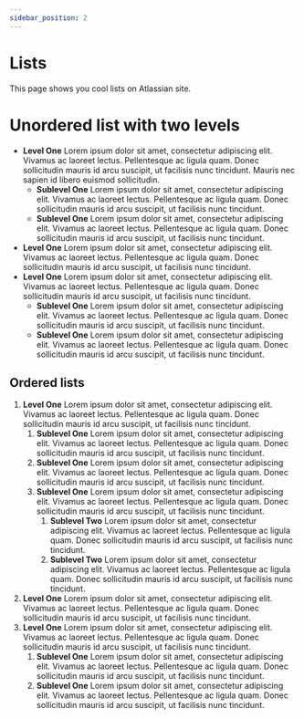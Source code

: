 ```yaml
---
sidebar_position: 2
---
```


# Lists

This page shows you cool lists on Atlassian site. 

# Unordered list with two levels

- **Level One** Lorem ipsum dolor sit amet, consectetur adipiscing elit. Vivamus ac laoreet lectus. Pellentesque ac ligula quam. Donec sollicitudin mauris id arcu suscipit, ut facilisis nunc tincidunt. Mauris nec sapien id libero euismod sollicitudin. 
    - **Sublevel One**  Lorem ipsum dolor sit amet, consectetur adipiscing elit. Vivamus ac laoreet lectus. Pellentesque ac ligula quam. Donec sollicitudin mauris id arcu suscipit, ut facilisis nunc tincidunt.
    - **Sublevel One**  Lorem ipsum dolor sit amet, consectetur adipiscing elit. Vivamus ac laoreet lectus. Pellentesque ac ligula quam. Donec sollicitudin mauris id arcu suscipit, ut facilisis nunc tincidunt.
- **Level One** Lorem ipsum dolor sit amet, consectetur adipiscing elit. Vivamus ac laoreet lectus. Pellentesque ac ligula quam. Donec sollicitudin mauris id arcu suscipit, ut facilisis nunc tincidunt.
- **Level One** Lorem ipsum dolor sit amet, consectetur adipiscing elit. Vivamus ac laoreet lectus. Pellentesque ac ligula quam. Donec sollicitudin mauris id arcu suscipit, ut facilisis nunc tincidunt.
    - **Sublevel One** Lorem ipsum dolor sit amet, consectetur adipiscing elit. Vivamus ac laoreet lectus. Pellentesque ac ligula quam. Donec sollicitudin mauris id arcu suscipit, ut facilisis nunc tincidunt.
    - **Sublevel One** Lorem ipsum dolor sit amet, consectetur adipiscing elit. Vivamus ac laoreet lectus. Pellentesque ac ligula quam. Donec sollicitudin mauris id arcu suscipit, ut facilisis nunc tincidunt.

## Ordered lists

1. **Level One** Lorem ipsum dolor sit amet, consectetur adipiscing elit. Vivamus ac laoreet lectus. Pellentesque ac ligula quam. Donec sollicitudin mauris id arcu suscipit, ut facilisis nunc tincidunt.
    1. **Sublevel One** Lorem ipsum dolor sit amet, consectetur adipiscing elit. Vivamus ac laoreet lectus. Pellentesque ac ligula quam. Donec sollicitudin mauris id arcu suscipit, ut facilisis nunc tincidunt.
    2. **Sublevel One** Lorem ipsum dolor sit amet, consectetur adipiscing elit. Vivamus ac laoreet lectus. Pellentesque ac ligula quam. Donec sollicitudin mauris id arcu suscipit, ut facilisis nunc tincidunt.
    3. **Sublevel One** Lorem ipsum dolor sit amet, consectetur adipiscing elit. Vivamus ac laoreet lectus. Pellentesque ac ligula quam. Donec sollicitudin mauris id arcu suscipit, ut facilisis nunc tincidunt.
        1. **Sublevel Two** Lorem ipsum dolor sit amet, consectetur adipiscing elit. Vivamus ac laoreet lectus. Pellentesque ac ligula quam. Donec sollicitudin mauris id arcu suscipit, ut facilisis nunc tincidunt.
        2. **Sublevel Two** Lorem ipsum dolor sit amet, consectetur adipiscing elit. Vivamus ac laoreet lectus. Pellentesque ac ligula quam. Donec sollicitudin mauris id arcu suscipit, ut facilisis nunc tincidunt.
2. **Level One** Lorem ipsum dolor sit amet, consectetur adipiscing elit. Vivamus ac laoreet lectus. Pellentesque ac ligula quam. Donec sollicitudin mauris id arcu suscipit, ut facilisis nunc tincidunt.
3. **Level One** Lorem ipsum dolor sit amet, consectetur adipiscing elit. Vivamus ac laoreet lectus. Pellentesque ac ligula quam. Donec sollicitudin mauris id arcu suscipit, ut facilisis nunc tincidunt.
    1. **Sublevel One** Lorem ipsum dolor sit amet, consectetur adipiscing elit. Vivamus ac laoreet lectus. Pellentesque ac ligula quam. Donec sollicitudin mauris id arcu suscipit, ut facilisis nunc tincidunt.
    2. **Sublevel One** Lorem ipsum dolor sit amet, consectetur adipiscing elit. Vivamus ac laoreet lectus. Pellentesque ac ligula quam. Donec sollicitudin mauris id arcu suscipit, ut facilisis nunc tincidunt.